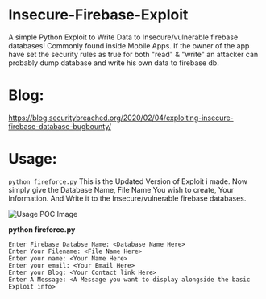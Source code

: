 # Insecure-Firebase-Exploit
A simple Python Exploit to Write Data to Insecure/vulnerable firebase databases! Commonly found inside Mobile Apps. If the owner of the app have set the security rules as true for both "read" &amp; "write" an attacker can probably dump database and write his own data to firebase db.

# Blog: 

https://blog.securitybreached.org/2020/02/04/exploiting-insecure-firebase-database-bugbounty/

# Usage: 

`python fireforce.py` This is the Updated Version of Exploit i made. 
Now simply give the Database Name, File Name You wish to create, Your Information. 
And Write it to the Insecure/vulnerable firebase databases.

![Usage POC Image](/Write-Exploit.png)

**python fireforce.py**

```
Enter Firebase Databse Name: <Database Name Here>
Enter Your Filename: <File Name Here>
Enter your name: <Your Name Here>
Enter your email: <Your Email Here>
Enter your Blog: <Your Contact link Here>
Enter A Message: <A Message you want to display alongside the basic Exploit info>
```

